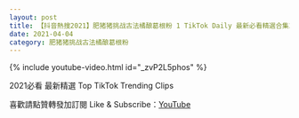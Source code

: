 ```yaml
---
layout: post
title: 【抖音熱搜2021】肥猪猪挑战古法橘酿葛根粉 1 TikTok Daily 最新必看精選合集2021 04 04
date: 2021-04-04
category: 肥猪猪挑战古法橘酿葛根粉
---
```


{% include youtube-video.html id="_zvP2L5phos" %}

2021必看 最新精選 Top TikTok Trending Clips

喜歡請點贊轉發加訂閱 Like & Subscribe：[YouTube](https://www.youtube.com/channel/UCAoR7VcanIPd04uEq_GIylA/videos)

